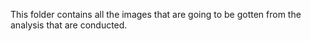 This folder contains all the images that are going to be gotten from the analysis that are conducted.